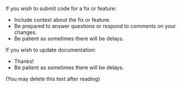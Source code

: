 If you wish to submit code for a fix or feature:
* Include context about the fix or feature.
* Be prepared to answer questions or respond to comments on your changes.
* Be patient as sometimes there will be delays.

If you wish to update documentation:
* Thanks!
* Be patient as sometimes there will be delays.

(You may delete this text after reading)

